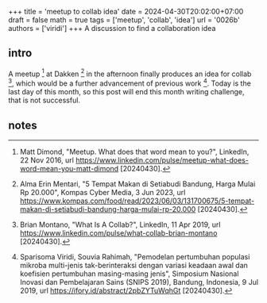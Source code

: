 +++
title = 'meetup to collab idea'
date = 2024-04-30T20:02:00+07:00
draft = false
math = true
tags = ['meetup', 'collab', 'idea']
url = '0026b'
authors = ['viridi']
+++
A discussion to find a collaboration idea <!--more-->


## intro
A meetup [^dimond_2016] at Dakken [^mentari_2023] in the afternoon finally produces an idea for collab [^montano_2019], which would be a further advancement of previous work [^viridi_2019]. Today is the last day of this month, so this post will end this month writing challenge, that is not successful.


## notes
[^dimond_2016]: Matt Dimond, "Meetup. What does that word mean to you?", LinkedIn, 22 Nov 2016, url https://www.linkedin.com/pulse/meetup-what-does-word-mean-you-matt-dimond [20240430].
[^mentari_2023]: Alma Erin Mentari, "5 Tempat Makan di Setiabudi Bandung, Harga Mulai Rp 20.000", Kompas Cyber Media, 3 Jun 2023, url https://www.kompas.com/food/read/2023/06/03/131700675/5-tempat-makan-di-setiabudi-bandung-harga-mulai-rp-20.000 [20240430].
[^montano_2019]: Brian Montano, "What Is A Collab?", LinkedIn, 11 Apr 2019, url https://www.linkedin.com/pulse/what-collab-brian-montano [20240430].
[^viridi_2019]: Sparisoma Viridi, Souvia Rahimah, "Pemodelan pertumbuhan populasi mikroba multi-jenis tak-berinteraksi dengan variasi keadaan awal dan koefisien pertumbuhan masing-masing jenis", Simposium Nasional Inovasi dan Pembelajaran Sains (SNIPS 2019), Bandung, Indonesia, 9 Jul 2019, url https://ifory.id/abstract/2pbZYTuWqhGt [20240430].
